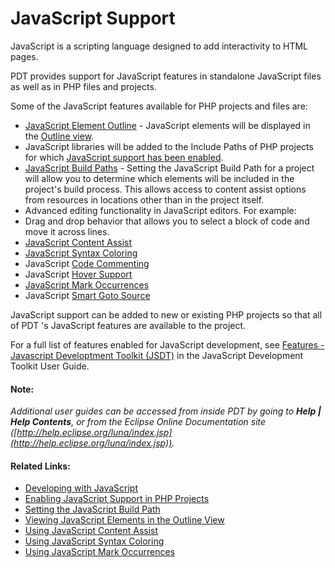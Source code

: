 # JavaScript Support

<!--context:javascript-->

JavaScript is a scripting language designed to add interactivity to HTML pages.

PDT provides support for JavaScript features in standalone JavaScript files as well as in PHP files and projects.

Some of the JavaScript features available for PHP projects and files are:

 * [JavaScript Element Outline](../024-tasks/208-using_javascript/024-viewing_javascript_elements_in_the_outline_view.md) - JavaScript elements will be displayed in the [Outline view](../032-reference/008-php_perspectives_and_views/008-php_perspective_views/016-php_outline_view.md).
 * JavaScript libraries will be added to the Include Paths of PHP projects for which [JavaScript support has been enabled](../024-tasks/208-using_javascript/008-enabling_javascript_support_in_php_projects.md).
 * [JavaScript Build Paths](../024-tasks/208-using_javascript/016-setting_the_javascript_build_path.md) - Setting the JavaScript Build Path for a project will allow you to determine which elements will be  included in the project's build process. This allows access to content assist options from resources in locations other than in the project itself.
 * Advanced editing functionality in JavaScript editors. For example:
 * Drag and drop behavior that allows you to select a block of code and move it across lines.
 * [JavaScript Content Assist](../024-tasks/208-using_javascript/032-using_javascript_content_assist.md)
 * [JavaScript Syntax Coloring](../024-tasks/208-using_javascript/040-using_javascript_syntax_coloring.md)
 * JavaScript [Code Commenting](../016-concepts/064-commenting_code/000-index.md)
 * JavaScript [Hover Support](072-hover_support.md)
 * [JavaScript Mark Occurrences](../024-tasks/208-using_javascript/048-using_javascript_mark_occurences.md)
 * JavaScript [Smart Goto Source](../024-tasks/088-using_smart_goto_source.md)


JavaScript support can be added to new or existing PHP projects so that all of PDT 's JavaScript features are available to the project.

For a full list of features enabled for JavaScript development, see [Features - Javascript Developtment Toolkit (JSDT)](PLUGINS_ROOT/org.eclipse.wst.jsdt.doc/features/index.html) in the JavaScript Development Toolkit User Guide.

#### Note:

_Additional user guides can be accessed from inside PDT by going to **Help | Help Contents**, or from the Eclipse Online Documentation site ([http://help.eclipse.org/luna/index.jsp](http://help.eclipse.org/luna/index.jsp))._

<!--links-start-->

#### Related Links:

 * [Developing with JavaScript](../024-tasks/208-using_javascript/000-index.md)
 * [Enabling JavaScript Support in PHP Projects](../024-tasks/208-using_javascript/008-enabling_javascript_support_in_php_projects.md)
 * [Setting the JavaScript Build Path](../024-tasks/208-using_javascript/016-setting_the_javascript_build_path.md)
 * [Viewing JavaScript Elements in the Outline View](../024-tasks/208-using_javascript/024-viewing_javascript_elements_in_the_outline_view.md)
 * [Using JavaScript Content Assist](../024-tasks/208-using_javascript/032-using_javascript_content_assist.md)
 * [Using JavaScript Syntax Coloring](../024-tasks/208-using_javascript/040-using_javascript_syntax_coloring.md)
 * [Using JavaScript Mark Occurrences](../024-tasks/208-using_javascript/048-using_javascript_mark_occurences.md)

<!--links-end-->
